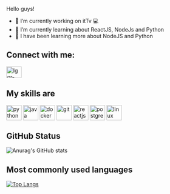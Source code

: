 <!--### Hi there 👋


**IgorTerriaga/IgorTerriaga** is a ✨ _special_ ✨ repository because its `README.md` (this file) appears on your GitHub profile. -->

Hello guys!

- 🔭 I’m currently working on itTv 💻
- 🌱 I’m currently learning about ReactJS, NodeJs and Python
- 🐍 I have been learning more about NodeJS and Python

## Connect with me:
<a href="https://www.linkedin.com/in/igor-terriaga-949996168/" target="_blank">
<img align="center" alt="Igor-Terriaga-LinkedIn" height="30" width="40" src="https://cdn.jsdelivr.net/gh/devicons/devicon/icons/linkedin/linkedin-original.svg" style="max-width:100%;">
</a>

## My skills are

<img align="center" alt="python" height="40" width="40" src="https://cdn.jsdelivr.net/gh/devicons/devicon/icons/python/python-original.svg" style="max-width:100%;"></img>
<img align="center" alt="java" height="40" width="40" src="https://cdn.jsdelivr.net/gh/devicons/devicon/icons/java/java-original.svg" style="max-width:100%;"></img>
<img align="center" alt="docker" height="40" width="40" src="https://cdn.jsdelivr.net/gh/devicons/devicon/icons/docker/docker-original.svg" style="max-width:100%;"></img>
<img align="center" alt="git" height="40" width="40" src="https://cdn.jsdelivr.net/gh/devicons/devicon/icons/git/git-original.svg" style="max-width:100%;"></img>
<img align="center" alt="reactjs" height="40" width="40" src="https://cdn.jsdelivr.net/gh/devicons/devicon/icons/react/react-original.svg" style="max-width:100%;"></img>
<img align="center" alt="postgres" height="40" width="40" src="https://cdn.jsdelivr.net/gh/devicons/devicon/icons/linux/linux-original.svg" style="max-width:100%;"></img>
<img align="center" alt="linux" height="40" width="40" src="https://cdn.jsdelivr.net/gh/devicons/devicon/icons/postgresql/postgresql-original.svg" style="max-width:100%;"></img>



## GitHub Status
![Anurag's GitHub stats](https://github-readme-stats.vercel.app/api?username=IgorTerriaga&show_icons=true&theme=react)

## Most commonly used languages
[![Top Langs](https://github-readme-stats.vercel.app/api/top-langs/?username=IgorTerriaga&layout=compact)](https://github.com/IgorTerriaga/github-readme-stats)


